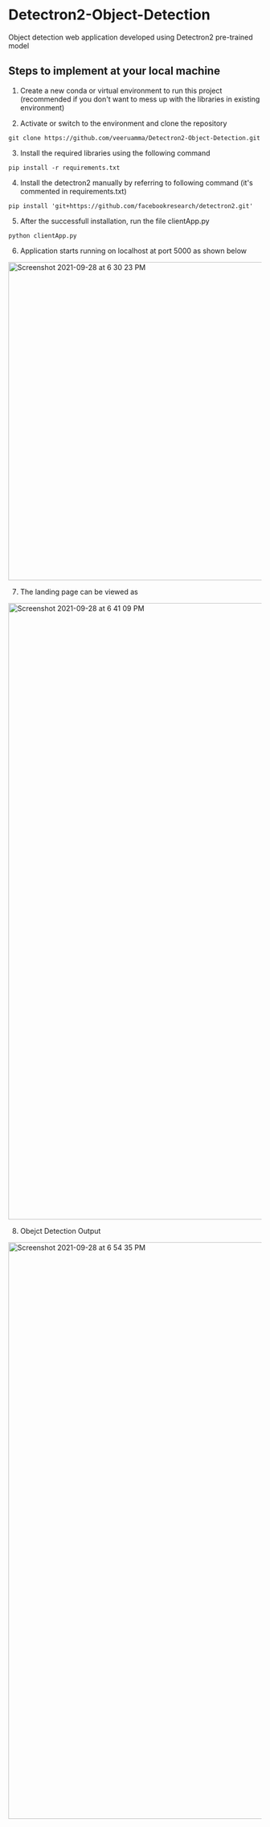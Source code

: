 # Detectron2-Object-Detection
Object detection web application developed using Detectron2 pre-trained model

## Steps to implement at your local machine
1. Create a new conda or virtual environment to run this project (recommended if you don't want to mess up with the libraries in existing environment)


2. Activate or switch to the environment and clone the repository
``` 
git clone https://github.com/veeruamma/Detectron2-Object-Detection.git
```

3. Install the required libraries using the following command
``` 
pip install -r requirements.txt 
```

4. Install the detectron2 manually by referring to following command (it's commented in requirements.txt)
``` 
pip install 'git+https://github.com/facebookresearch/detectron2.git'
```

5. After the successfull installation, run the file clientApp.py

``` 
python clientApp.py
```

6. Application starts running on localhost at port 5000 as shown below

<img width="632" alt="Screenshot 2021-09-28 at 6 30 23 PM" src="https://user-images.githubusercontent.com/30498799/135071477-15ef9515-26c6-4a39-86eb-3a6e0cbdb806.png">

7. The landing page can be viewed as 
 
<img width="1224" alt="Screenshot 2021-09-28 at 6 41 09 PM" src="https://user-images.githubusercontent.com/30498799/135072653-2ff13b5d-9002-4e2f-8ada-14190dacaede.png">

8. Obejct Detection Output 


<img width="1145" alt="Screenshot 2021-09-28 at 6 54 35 PM" src="https://user-images.githubusercontent.com/30498799/135074307-00e104a0-f9e8-4b4c-a262-8a9c45d19c20.png">



